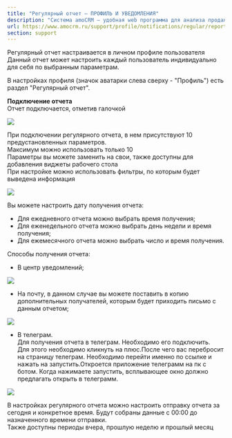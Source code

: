 ```yaml
---
title: "Регулярный отчет — ПРОФИЛЬ И УВЕДОМЛЕНИЯ"
description: "Система amoCRM – удобная web программа для анализа продаж, доступная в режиме online из любой точки мира! Подробности узнавайте по указанным на сайте телефонам в Москве."
url: https://www.amocrm.ru/support/profile/notifications/regular/report
section: support
---
```


Регулярный отчет настраивается в личном профиле пользователя   
Данный отчет может настроить каждый пользователь индивидуально для себя по выбранным параметрам.

В настройках профиля (значок аватарки слева сверху - "Профиль") есть раздел "Регулярный отчет".

**Подключение отчета**  
Отчет подключается, отметив галочкой

![](/uploads/2019/06/otchet3.png)

При подключении регулярного отчета, в нем присутствуют 10 предустановленных параметров.  
Максимум можно использовать только 10   
Параметры вы можете заменить на свои, также доступны для добавления виджеты рабочего стола   
При настройке можно использовать фильтры, по которым будет выведена информация

![](/uploads/2019/06/otchet2.png)

Вы можете настроить дату получения отчета:

- Для ежедневного отчета можно выбрать время получения;  
- Для еженедельного отчета можно выбрать день недели и время получения;  
- Для ежемесячного отчета можно выбрать число и время получения.

Способы получения отчета:  
- В центр уведомлений;

![](/uploads/2019/06/otchet1.png)

- На почту, в данном случае вы можете поставить в копию дополнительных получателей, которым будет приходить письмо с данным отчетом;

![](/uploads/2019/06/otchet4.png)

- В телеграм.  
Для получения отчета в телеграм. Необходимо его подключить.  
Для этого необходимо кликнуть на плюс.После чего вас перебросит на страницу телеграм. Необходимо перейти именно по ссылке и нажать на запустить.Откроется приложение телеграмм на пк с ботом. Когда нажимаете запустить, всплывающее окно должно предлагать открыть в телеграмм.

![](/uploads/2019/06/otchet5.png)

В настройках регулярного отчета можно настроить отправку отчета за сегодня и конкретное время. Будут собраны данные с 00:00 до назначенного времени отправки.   
Также доступны периоды вчера, прошлую неделю и прошлый месяц